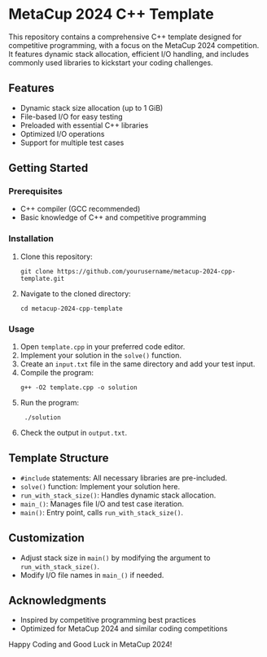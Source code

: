# MetaCup 2024 C++ Template

This repository contains a comprehensive C++ template designed for competitive programming, with a focus on the MetaCup 2024 competition. It features dynamic stack allocation, efficient I/O handling, and includes commonly used libraries to kickstart your coding challenges.

## Features

- Dynamic stack size allocation (up to 1 GiB)
- File-based I/O for easy testing
- Preloaded with essential C++ libraries
- Optimized I/O operations
- Support for multiple test cases

## Getting Started

### Prerequisites

- C++ compiler (GCC recommended)
- Basic knowledge of C++ and competitive programming

### Installation

1. Clone this repository:
   ```
   git clone https://github.com/yourusername/metacup-2024-cpp-template.git
   ```
2. Navigate to the cloned directory:
   ```
   cd metacup-2024-cpp-template
   ```

### Usage

1. Open `template.cpp` in your preferred code editor.
2. Implement your solution in the `solve()` function.
3. Create an `input.txt` file in the same directory and add your test input.
4. Compile the program:
   ```
   g++ -O2 template.cpp -o solution
   ```
5. Run the program:
   ```
    ./solution
   ```
6. Check the output in `output.txt`.

## Template Structure

- `#include` statements: All necessary libraries are pre-included.
- `solve()` function: Implement your solution here.
- `run_with_stack_size()`: Handles dynamic stack allocation.
- `main_()`: Manages file I/O and test case iteration.
- `main()`: Entry point, calls `run_with_stack_size()`.

## Customization

- Adjust stack size in `main()` by modifying the argument to `run_with_stack_size()`.
- Modify I/O file names in `main_()` if needed.

## Acknowledgments

- Inspired by competitive programming best practices
- Optimized for MetaCup 2024 and similar coding competitions

Happy Coding and Good Luck in MetaCup 2024!
